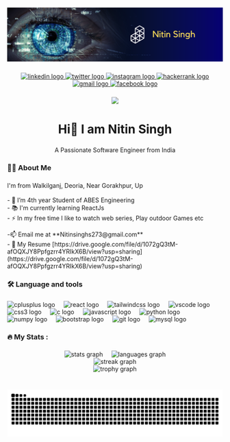 ![logo](https://github.com/nitinsinghs273/nitinsinghs273/blob/main/Blue%20Modern%20Technology%20LinkedIn%20Banner.png)

###

<div align="center">
  <a href="https://www.linkedin.com/in/nitinsinghs273/" target="_blank">
    <img src="https://raw.githubusercontent.com/maurodesouza/profile-readme-generator/master/src/assets/icons/social/linkedin/default.svg" width="37" height="25" alt="linkedin logo"  />
  </a>
  <a href="https://twitter.com/Nitin_learns" target="_blank">
    <img src="https://raw.githubusercontent.com/maurodesouza/profile-readme-generator/master/src/assets/icons/social/twitter/default.svg" width="37" height="25" alt="twitter logo"  />
  </a>
  <a href="https://www.instagram.com/_nitinsinghs273/" target="_blank">
    <img src="https://raw.githubusercontent.com/maurodesouza/profile-readme-generator/master/src/assets/icons/social/instagram/default.svg" width="37" height="25" alt="instagram logo"  />
  </a>
  <a href="https://www.hackerrank.com/profile/2020b0101135" target="_blank">
    <img src="https://raw.githubusercontent.com/maurodesouza/profile-readme-generator/master/src/assets/icons/social/hackerrank/default.svg" width="37" height="25" alt="hackerrank logo"  />
  </a>
  <a href="nitinsinghs273@gmail.com" target="_blank">
    <img src="https://raw.githubusercontent.com/maurodesouza/profile-readme-generator/master/src/assets/icons/social/gmail/default.svg" width="37" height="25" alt="gmail logo"  />
  </a>
  <a href="https://www.facebook.com/nitinsingh.rathaurnaggvansi" target="_blank">
    <img src="https://raw.githubusercontent.com/maurodesouza/profile-readme-generator/master/src/assets/icons/social/facebook/default.svg" width="37" height="25" alt="facebook logo"  />
  </a>
</div>

###

<div align="center">
  <img src="https://profile-counter.glitch.me/nitinsinghs273/count.svg?"  />
</div>

###

<h1 align="center">Hi👋 I am Nitin Singh</h1>

###
<p align="center">A Passionate Software Engineer from India</p>
<h3 align="left">👩‍💻  About Me</h3>

###

<p align="left">I'm from Walkilganj, Deoria, Near Gorakhpur, Up<br><br>- 🔭 I’m 4th year Student of ABES Engineering <br>- 📚 I'm currently learning ReactJs<br>- ⚡ In my free time I like to watch web series, Play outdoor Games etc</p>
<p>-📫 Email me at **Nitinsinghs273@gmail.com** <br>
- 📄 My Resume [https://drive.google.com/file/d/1072gQ3tM-afOQXJY8Ppfgzrr4YRIkX6B/view?usp=sharing](https://drive.google.com/file/d/1072gQ3tM-afOQXJY8Ppfgzrr4YRIkX6B/view?usp=sharing)

</p>


###

<h3 align="left">🛠 Language and tools</h3>

###

<div align="left">
  <img src="https://cdn.jsdelivr.net/gh/devicons/devicon/icons/cplusplus/cplusplus-original.svg" height="40" alt="cplusplus logo"  />
  <img width="12" />
  <img src="https://cdn.jsdelivr.net/gh/devicons/devicon/icons/react/react-original.svg" height="40" alt="react logo"  />
  <img width="12" />
  <img src="https://cdn.jsdelivr.net/gh/devicons/devicon/icons/tailwindcss/tailwindcss-original-wordmark.svg" height="40" alt="tailwindcss logo"  />
  <img width="12" />
  <img src="https://cdn.jsdelivr.net/gh/devicons/devicon/icons/vscode/vscode-original.svg" height="40" alt="vscode logo"  />
  <img width="12" />
  <img src="https://cdn.jsdelivr.net/gh/devicons/devicon/icons/css3/css3-original.svg" height="40" alt="css3 logo"  />
  <img width="12" />
  <img src="https://cdn.jsdelivr.net/gh/devicons/devicon/icons/c/c-original.svg" height="40" alt="c logo"  />
  <img width="12" />
  <img src="https://cdn.jsdelivr.net/gh/devicons/devicon/icons/javascript/javascript-original.svg" height="40" alt="javascript logo"  />
  <img width="12" />
  <img src="https://cdn.jsdelivr.net/gh/devicons/devicon/icons/python/python-original.svg" height="40" alt="python logo"  />
  <img width="12" />
  <img src="https://cdn.jsdelivr.net/gh/devicons/devicon/icons/numpy/numpy-original.svg" height="40" alt="numpy logo"  />
  <img width="12" />
  <img src="https://cdn.jsdelivr.net/gh/devicons/devicon/icons/bootstrap/bootstrap-original.svg" height="40" alt="bootstrap logo"  />
  <img width="12" />
  <img src="https://cdn.jsdelivr.net/gh/devicons/devicon/icons/git/git-original.svg" height="40" alt="git logo"  />
  <img width="12" />
  <img src="https://cdn.jsdelivr.net/gh/devicons/devicon/icons/mysql/mysql-original.svg" height="40" alt="mysql logo"  />
</div>

###

<h3 align="left">🔥   My Stats :</h3>

###
<div align="center">
  <img src="https://github-readme-stats.vercel.app/api?username=nitinsinghs273&hide_title=false&hide_rank=false&show_icons=true&include_all_commits=true&count_private=true&disable_animations=false&theme=dracula&locale=en&hide_border=false" height="160" alt="stats graph"  />&nbsp;&nbsp;&nbsp;&nbsp;
  <img src="https://github-readme-stats.vercel.app/api/top-langs?username=nitinsinghs273&locale=en&hide_title=false&layout=compact&card_width=320&langs_count=10&theme=dracula&hide_border=false" height="160" alt="languages graph"  />
</div>
<div align="center"> <img src="https://streak-stats.demolab.com?user=nitinsinghs273&locale=en&mode=daily&theme=dark&hide_border=true&border_radius=5&order=3" height="220" alt="streak graph" /> <br>
  <img src="https://github-profile-trophy.vercel.app?username=nitinsinghs273&theme=dracula" height="150" alt="trophy graph"  /></div>

###

<br clear="both">

<img src="https://raw.githubusercontent.com/nitinsinghs273/nitinsinghs273/output/snake.svg" alt="Snake animation" />

###
